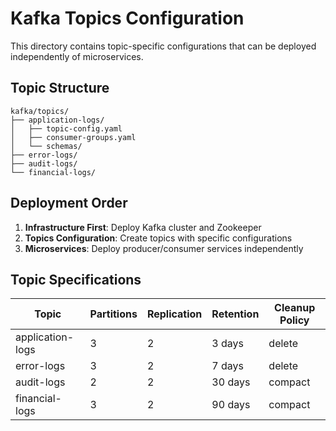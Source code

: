 # Kafka Topics Configuration

This directory contains topic-specific configurations that can be deployed independently of microservices.

## Topic Structure

```
kafka/topics/
├── application-logs/
│   ├── topic-config.yaml
│   ├── consumer-groups.yaml
│   └── schemas/
├── error-logs/
├── audit-logs/
└── financial-logs/
```

## Deployment Order

1. **Infrastructure First**: Deploy Kafka cluster and Zookeeper
2. **Topics Configuration**: Create topics with specific configurations
3. **Microservices**: Deploy producer/consumer services independently

## Topic Specifications

| Topic | Partitions | Replication | Retention | Cleanup Policy |
|-------|------------|-------------|-----------|----------------|
| application-logs | 3 | 2 | 3 days | delete |
| error-logs | 3 | 2 | 7 days | delete |
| audit-logs | 2 | 2 | 30 days | compact |
| financial-logs | 3 | 2 | 90 days | compact |
